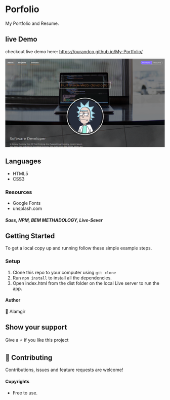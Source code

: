 # Porfolio
My Portfolio and Resume.

## live Demo

checkout live demo here: https://ourandco.github.io/My-Portfolio/

![](img/shot.PNG)

## Languages
- HTML5
- CSS3

### Resources
- Google Fonts
- unsplash.com

##### Sass, NPM, BEM METHADOLOGY, Live-Sever

## Getting Started

To get a local copy up and running follow these simple example steps.


### Setup

1. Clone this repo to your computer using `git clone`
2. Run `npm install` to install all the dependencies.
3. Open index.html from the dist folder on the local Live server to run the app.


#### Author
:bust_in_silhouette: Alamgir

## Show your support

Give a ⭐️ if you like this project

## 🤝 Contributing

Contributions, issues and feature requests are welcome!

#### Copyrights

- Free to use.
